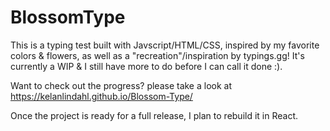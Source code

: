# BlossomType

This is a typing test built with Javscript/HTML/CSS, inspired by my favorite colors & flowers, as well as a "recreation"/inspiration by typings.gg! It's currently a WIP & I still have more to do before I can call it done :).

Want to check out the progress? please take a look at https://kelanlindahl.github.io/Blossom-Type/

Once the project is ready for a full release, I plan to rebuild it in React.

